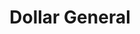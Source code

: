 ---
title: "Dollar General"
url: /glen-burnie/dollar-general-baltimore-annapolis-boulevard/
shop: Kramladen
---